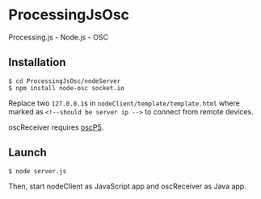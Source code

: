 ProcessingJsOsc
===============

Processing.js - Node.js - OSC


Installation
--------

    $ cd ProcessingJsOsc/nodeServer
    $ npm install node-osc socket.io

Replace two `127.0.0.1`s in `nodeClient/template/template.html` where marked as `<!--should be server ip -->` to connect from remote devices.

oscReceiver requires [oscP5]( http://www.sojamo.de/libraries/oscP5/ ).

Launch
--------

    $ node server.js

Then, start nodeClient as JavaScript app and oscReceiver as Java app.
